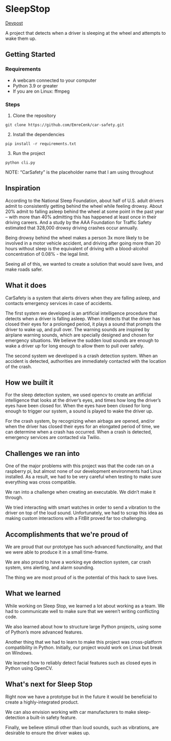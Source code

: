 # SleepStop

[Devpost](https://devpost.com/software/car-safety-for-now-placeholder?ref_content=my-projects-tab&ref_feature=my_projects)

A project that detects when a driver is sleeping at the wheel and attempts to wake them up.

## Getting Started

### Requirements

-   A webcam connected to your computer
-   Python 3.9 or greater
-   If you are on Linux: ffmpeg

### Steps

1. Clone the repository

```
git clone https://github.com/EmreCenk/car-safety.git
```

2. Install the dependencies

```
pip install -r requirements.txt
```

3. Run the project

```
python cli.py
```

NOTE: “CarSafety” is the placeholder name that I am using throughout

## Inspiration

According to the National Sleep Foundation, about half of U.S. adult drivers admit to consistently getting behind the wheel while feeling drowsy. About 20% admit to falling asleep behind the wheel at some point in the past year – with more than 40% admitting this has happened at least once in their driving careers. And a study by the AAA Foundation for Traffic Safety estimated that 328,000 drowsy driving crashes occur annually.

Being drowsy behind the wheel makes a person 3x more likely to be involved in a motor vehicle accident, and driving after going more than 20 hours without sleep is the equivalent of driving with a blood-alcohol concentration of 0.08% - the legal limit.

Seeing all of this, we wanted to create a solution that would save lives, and make roads safer.

## What it does

CarSafety is a system that alerts drivers when they are falling asleep, and contacts emergency services in case of accidents.

The first system we developed is an artificial intelligence procedure that detects when a driver is falling asleep. When it detects that the driver has closed their eyes for a prolonged period, it plays a sound that prompts the driver to wake up, and pull over. The warning sounds are inspired by airplane warning sounds, which are specially designed and chosen for emergency situations. We believe the sudden loud sounds are enough to wake a driver up for long enough to allow them to pull over safely.

The second system we developed is a crash detection system. When an accident is detected, authorities are immediately contacted with the location of the crash.

## How we built it

For the sleep detection system, we used opencv to create an artificial intelligence that looks at the driver’s eyes, and times how long the driver’s eyes have been closed for. When the eyes have been closed for long enough to trigger our system, a sound is played to wake the driver up.

For the crash system, by recognizing when airbags are opened, and/or when the driver has closed their eyes for an elongated period of time, we can determine when a crash has occurred. When a crash is detected, emergency services are contacted via Twilio.

## Challenges we ran into

One of the major problems with this project was that the code ran on a raspberry pi, but almost none of our development environments had Linux installed. As a result, we had to be very careful when testing to make sure everything was cross compatible.

We ran into a challenge when creating an executable. We didn’t make it through.

We tried interacting with smart watches in order to send a vibration to the driver on top of the loud sound. Unfortunately, we had to scrap this idea as making custom interactions with a FitBit proved far too challenging.

## Accomplishments that we're proud of

We are proud that our prototype has such advanced functionality, and that we were able to produce it in a small time-frame.

We are also proud to have a working eye detection system, car crash system, sms alerting, and alarm sounding.

The thing we are most proud of is the potential of this hack to save lives.

## What we learned

While working on Sleep Stop, we learned a lot about working as a team. We had to communicate well to make sure that we weren’t writing conflicting code.

We also learned about how to structure large Python projects, using some of Python’s more advanced features.

Another thing that we had to learn to make this project was cross-platform compatibility in Python. Initially, our project would work on Linux but break on Windows.

We learned how to reliably detect facial features such as closed eyes in Python using OpenCV.

## What's next for Sleep Stop

Right now we have a prototype but in the future it would be beneficial to create a highly-integrated product.

We can also envision working with car manufacturers to make sleep-detection a built-in safety feature.

Finally, we believe stimuli other than loud sounds, such as vibrations, are desirable to ensure the driver wakes up.
